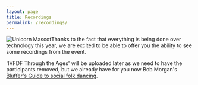 ```yaml
---
layout: page
title: Recordings
permalink: /recordings/
---
```

<span style="float:left">![Unicorn Mascot]({{site.baseurl}}/assets/mascot_unicorn.png)</span>

Thanks to the fact that everything is being done over technology this year, we are excited to be able to offer you the ability to see some recordings from the event.


'IVFDF Through the Ages' will be uploaded later as we need to have the participants removed, but we already have for you now Bob Morgan's [Bluffer's Guide to social folk dancing](https://youtu.be/oK7nRbTS1AA).

